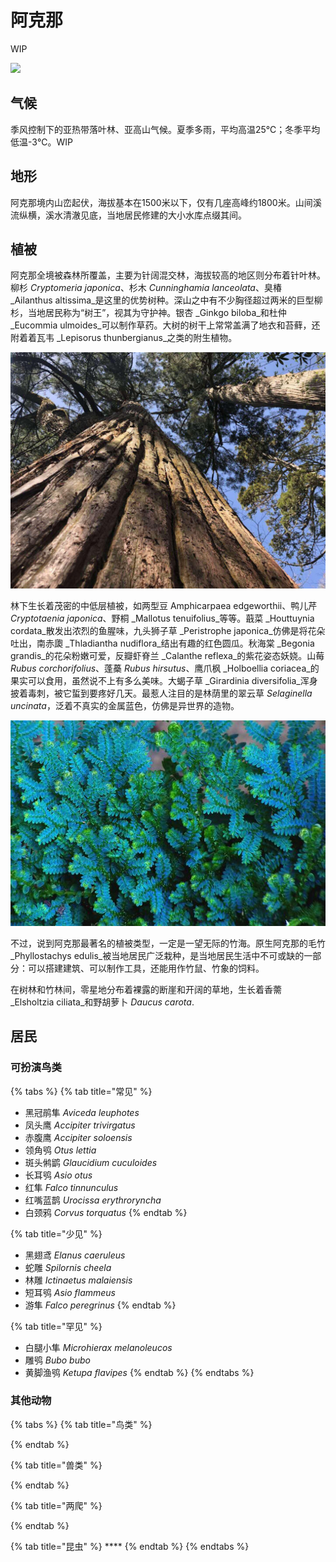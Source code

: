 # 阿克那

WIP

![](../../.gitbook/assets/img_20180708_101357%20%281%29.jpg)

## 气候

季风控制下的亚热带落叶林、亚高山气候。夏季多雨，平均高温25℃；冬季平均低温-3℃。WIP

## 地形

阿克那境内山峦起伏，海拔基本在1500米以下，仅有几座高峰约1800米。山间溪流纵横，溪水清澈见底，当地居民修建的大小水库点缀其间。

## 植被

阿克那全境被森林所覆盖，主要为针阔混交林，海拔较高的地区则分布着针叶林。柳杉 _Cryptomeria japonica_、杉木 _Cunninghamia lanceolata_、臭椿 _Ailanthus altissima_是这里的优势树种。深山之中有不少胸径超过两米的巨型柳杉，当地居民称为“树王”，视其为守护神。银杏 _Ginkgo biloba_和杜仲 _Eucommia ulmoides_可以制作草药。大树的树干上常常盖满了地衣和苔藓，还附着着瓦韦 _Lepisorus thunbergianus_之类的附生植物。

![](../../.gitbook/assets/liu-shan.jpg)

林下生长着茂密的中低层植被，如两型豆 Amphicarpaea edgeworthii、鸭儿芹 _Cryptotaenia japonica_、野桐 _Mallotus tenuifolius_等等。蕺菜 _Houttuynia cordata_散发出浓烈的鱼腥味，九头狮子草 _Peristrophe japonica_仿佛是将花朵吐出，南赤瓟 _Thladiantha nudiflora_结出有趣的红色圆瓜。秋海棠 _Begonia grandis_的花朵粉嫩可爱，反瓣虾脊兰 _Calanthe reflexa_的紫花姿态妖娆。山莓 _Rubus corchorifolius_、蓬蘽 _Rubus hirsutus_、鹰爪枫 _Holboellia coriacea_的果实可以食用，虽然说不上有多么美味。大蝎子草 _Girardinia diversifolia_浑身披着毒刺，被它蜇到要疼好几天。最惹人注目的是林荫里的翠云草 _Selaginella uncinata_，泛着不真实的金属蓝色，仿佛是异世界的造物。

![](../../.gitbook/assets/selaginella_uncinata_photo_by_gordon_k_a_dickson_cc-by-nc-sa-2.0.jpg)

不过，说到阿克那最著名的植被类型，一定是一望无际的竹海。原生阿克那的毛竹 _Phyllostachys edulis_被当地居民广泛栽种，是当地居民生活中不可或缺的一部分：可以搭建建筑、可以制作工具，还能用作竹鼠、竹象的饲料。

在树林和竹林间，零星地分布着裸露的断崖和开阔的草地，生长着香薷 _Elsholtzia ciliata_和野胡萝卜 _Daucus carota_.

## 居民

### 可扮演鸟类

{% tabs %}
{% tab title="常见" %}
* 黑冠鹃隼 _Aviceda leuphotes_
* 凤头鹰 _Accipiter trivirgatus_
* 赤腹鹰 _Accipiter soloensis_
* 领角鸮 _Otus lettia_
* 斑头鸺鹠 _Glaucidium cuculoides_
* 长耳鸮 _Asio otus_
* 红隼 _Falco tinnunculus_
* 红嘴蓝鹊 _Urocissa erythroryncha_
* 白颈鸦 _Corvus torquatus_
{% endtab %}

{% tab title="少见" %}
* 黑翅鸢 _Elanus caeruleus_
* 蛇雕 _Spilornis cheela_
* 林雕 _Ictinaetus malaiensis_
* 短耳鸮 _Asio flammeus_
* 游隼 _Falco peregrinus_
{% endtab %}

{% tab title="罕见" %}
* 白腿小隼 _Microhierax melanoleucos_
* 雕鸮 _Bubo bubo_
* 黄脚渔鸮 _Ketupa flavipes_
{% endtab %}
{% endtabs %}

### 其他动物

{% tabs %}
{% tab title="鸟类" %}

{% endtab %}

{% tab title="兽类" %}

{% endtab %}

{% tab title="两爬" %}

{% endtab %}

{% tab title="昆虫" %}
\*\*\*\*
{% endtab %}
{% endtabs %}

